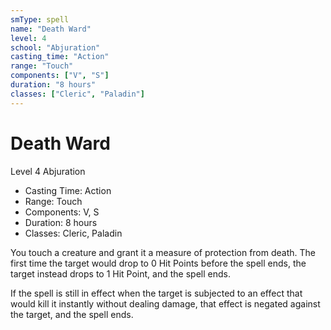 ```yaml
---
smType: spell
name: "Death Ward"
level: 4
school: "Abjuration"
casting_time: "Action"
range: "Touch"
components: ["V", "S"]
duration: "8 hours"
classes: ["Cleric", "Paladin"]
---
```


# Death Ward
Level 4 Abjuration

- Casting Time: Action
- Range: Touch
- Components: V, S
- Duration: 8 hours
- Classes: Cleric, Paladin

You touch a creature and grant it a measure of protection from death. The first time the target would drop to 0 Hit Points before the spell ends, the target instead drops to 1 Hit Point, and the spell ends.

If the spell is still in effect when the target is subjected to an effect that would kill it instantly without dealing damage, that effect is negated against the target, and the spell ends.
